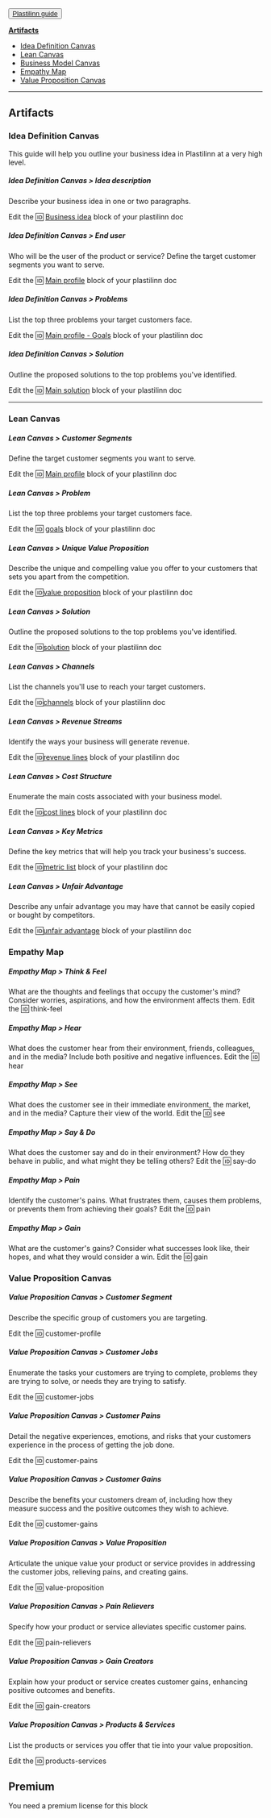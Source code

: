 <button class="btn btn-primary btn-outline bg-base-200 p-2 rounded">
    <a href="https://plastilinn.com/#/pages/guide" target="_blank"></i> Plastilinn guide</a>
</button>

**[Artifacts](#artifacts)**
- [Idea Definition Canvas](idea-definition-canvas)
- [Lean Canvas](#lean-canvas)
- [Business Model Canvas](#business-model-canvas)
- [Empathy Map](#empathy-map)
- [Value Proposition Canvas](#value-proposition-canvas)

---

<span id="artifacts"></span>
## Artifacts

<span id="idea-definition-canvas"></span>
### Idea Definition Canvas

This guide will help you outline your business idea in Plastilinn at a very high level.

##### Idea Definition Canvas > Idea description

Describe your business idea in one or two paragraphs.

Edit the 🆔 [Business idea](<#Business idea>) block of your plastilinn doc

##### Idea Definition Canvas > End user

Who will be the user of the product or service? Define the target customer segments you want to serve.

Edit the 🆔 [Main profile](<#Main profile>) block of your plastilinn doc

##### Idea Definition Canvas > Problems

List the top three problems your target customers face.

Edit the 🆔 [Main profile - Goals](<#Main profile - Goals>) block of your plastilinn doc

##### Idea Definition Canvas > Solution

Outline the proposed solutions to the top problems you've identified.

Edit the 🆔 [Main solution](<#Main solution>) block of your plastilinn doc

---

### Lean Canvas


##### Lean Canvas > Customer Segments

Define the target customer segments you want to serve.

Edit the 🆔 [Main profile](<#Main profile>) block of your plastilinn doc

##### Lean Canvas > Problem

List the top three problems your target customers face.

Edit the 🆔 [goals](<#Main profile - Goals>) block of your plastilinn doc

##### Lean Canvas > Unique Value Proposition

Describe the unique and compelling value you offer to your customers that sets you apart from the competition.

Edit the 🆔[value proposition](<#Main profile - Value proposition>) block of your plastilinn doc

##### Lean Canvas > Solution

Outline the proposed solutions to the top problems you've identified.

Edit the 🆔[solution](<#Main Solution>) block of your plastilinn doc

##### Lean Canvas > Channels

List the channels you'll use to reach your target customers.

Edit the 🆔[channels](<#Main profile - Channels>) block of your plastilinn doc

##### Lean Canvas > Revenue Streams

Identify the ways your business will generate revenue.

Edit the 🆔[revenue lines](<#Revenue lines>) block of your plastilinn doc

##### Lean Canvas > Cost Structure

Enumerate the main costs associated with your business model.

Edit the 🆔[cost lines](<#Cost lines>) block of your plastilinn doc

##### Lean Canvas > Key Metrics

Define the key metrics that will help you track your business's success.

Edit the 🆔[metric list](<#Metric list>) block of your plastilinn doc

##### Lean Canvas > Unfair Advantage

Describe any unfair advantage you may have that cannot be easily copied or bought by competitors.

Edit the 🆔[unfair advantage](<#Unfair advantage>) block of your plastilinn doc

### Empathy Map


##### Empathy Map > Think & Feel

What are the thoughts and feelings that occupy the customer's mind? Consider worries, aspirations, and how the environment affects them.
Edit the 🆔 think-feel

##### Empathy Map > Hear

What does the customer hear from their environment, friends, colleagues, and in the media? Include both positive and negative influences.
Edit the 🆔 hear

##### Empathy Map > See

What does the customer see in their immediate environment, the market, and in the media? Capture their view of the world.
Edit the 🆔 see

##### Empathy Map > Say & Do

What does the customer say and do in their environment? How do they behave in public, and what might they be telling others?
Edit the 🆔 say-do

##### Empathy Map > Pain

Identify the customer's pains. What frustrates them, causes them problems, or prevents them from achieving their goals?
Edit the 🆔 pain

##### Empathy Map > Gain

What are the customer's gains? Consider what successes look like, their hopes, and what they would consider a win.
Edit the 🆔 gain

### Value Proposition Canvas

##### Value Proposition Canvas > Customer Segment

Describe the specific group of customers you are targeting.

Edit the 🆔 customer-profile

##### Value Proposition Canvas > Customer Jobs

Enumerate the tasks your customers are trying to complete, problems they are trying to solve, or needs they are trying to satisfy.

Edit the 🆔 customer-jobs

##### Value Proposition Canvas > Customer Pains

Detail the negative experiences, emotions, and risks that your customers experience in the process of getting the job done.

Edit the 🆔 customer-pains

##### Value Proposition Canvas > Customer Gains

Describe the benefits your customers dream of, including how they measure success and the positive outcomes they wish to achieve.

Edit the 🆔 customer-gains

##### Value Proposition Canvas > Value Proposition

Articulate the unique value your product or service provides in addressing the customer jobs, relieving pains, and creating gains.

Edit the 🆔 value-proposition

##### Value Proposition Canvas > Pain Relievers

Specify how your product or service alleviates specific customer pains.

Edit the 🆔 pain-relievers

##### Value Proposition Canvas > Gain Creators

Explain how your product or service creates customer gains, enhancing positive outcomes and benefits.

Edit the 🆔 gain-creators

##### Value Proposition Canvas > Products & Services

List the products or services you offer that tie into your value proposition.

Edit the 🆔 products-services

<span id="premium"></span>
## Premium

You need a premium license for this block